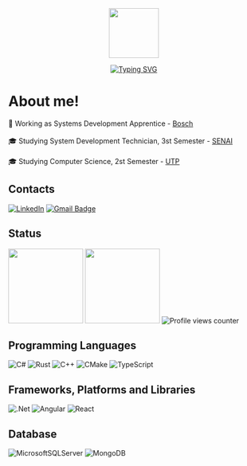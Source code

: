 <div align="center">
  <img src="https://media.giphy.com/media/WFZvB7VIXBgiz3oDXE/giphy.gif" width="100" /><br> 
  
  [![Typing SVG](https://readme-typing-svg.demolab.com?font=Roboto&weight=600&size=30&pause=1000&color=CCCCCC&center=true&vCenter=true&lines=Thiago+S.+Marcelino)](https://git.io/typing-svg)
</div>

# About me!
:briefcase: Working as Systems Development Apprentice - [Bosch](https://www.bosch.com.br/)<br><br>
:mortar_board: Studying System Development Technician, 3st Semester - [SENAI](https://www.senaipr.org.br/)<br><br>
:mortar_board: Studying Computer Science, 2st Semester - [UTP](https://www.tuiuti.edu.br/)

## Contacts
[![LinkedIn](https://img.shields.io/badge/LinkedIn-blue?style=for-the-badge&logo=linkedin&logoColor=white)](https://www.linkedin.com/in/thiagodsmarcelino/)
<a href="mailto:thiagodsmarcelino@gmail.com?subject=Hi, Thiago! (from Github)" target="_blank"  rel="noreferrer">
  <img src="https://img.shields.io/badge/Gmail-red?style=for-the-badge&logo=gmail&logoColor=white" alt="Gmail Badge" />
</a>

## Status
<picture>
  <source 
    srcset="https://github-readme-stats.vercel.app/api?username=ThiagoDSMarcelino&theme=onedark&show_icons=true&count_private=true&rank_icon=github&hide_border=true"
    media="(prefers-color-scheme: dark)"
  />
  <source
    srcset="https://github-readme-stats.vercel.app/api?username=ThiagoDSMarcelino&theme=buefy&show_icons=true&count_private=true&rank_icon=github&hide_border=true"
    media="(prefers-color-scheme: light), (prefers-color-scheme: no-preference)"
  />
  <img
    height="150em"
    src="https://github-readme-stats.vercel.app/api?username=ThiagoDSMarcelino&theme=buefy&show_icons=true&count_private=true&rank_icon=github&hide_border=true"
  />
</picture>

<picture>
  <source 
    srcset="https://github-readme-stats.vercel.app/api/top-langs/?username=ThiagoDSMarcelino&theme=onedark&layout=compact&langs_count=6&hide_border=true&hide=HTML"
    media="(prefers-color-scheme: dark)"
  />
  <source
    srcset="https://github-readme-stats.vercel.app/api/top-langs/?username=ThiagoDSMarcelino&theme=buefy&layout=compact&langs_count=6&hide_border=true&hide=HTML"
    media="(prefers-color-scheme: light), (prefers-color-scheme: no-preference)"
  />
  <img
    height="150em"
    src="https://github-readme-stats.vercel.app/api/top-langs/?username=ThiagoDSMarcelino&theme=buefy&layout=compact&langs_count=6&hide_border=true&hide=HTML"
  />
</picture>
<img src="https://komarev.com/ghpvc/?username=ThiagoDSMarcelino&style=flat-square&color=blue" alt="Profile views counter" />

## Programming Languages
![C#](https://img.shields.io/badge/c%23-%23239120.svg?style=for-the-badge&logo=c-sharp&logoColor=white)
![Rust](https://img.shields.io/badge/rust-%23000000.svg?style=for-the-badge&logo=rust&logoColor=white)
![C++](https://img.shields.io/badge/c++-%2300599C.svg?style=for-the-badge&logo=c%2B%2B&logoColor=white)
![CMake](https://img.shields.io/badge/CMake-%23008FBA.svg?style=for-the-badge&logo=cmake&logoColor=white)
![TypeScript](https://img.shields.io/badge/typescript-%23007ACC.svg?style=for-the-badge&logo=typescript&logoColor=white)

## Frameworks, Platforms and Libraries
![.Net](https://img.shields.io/badge/.NET-5C2D91?style=for-the-badge&logo=.net&logoColor=white)
![Angular](https://img.shields.io/badge/angular-%23DD0031.svg?style=for-the-badge&logo=angular&logoColor=white)
![React](https://img.shields.io/badge/react-%2320232a.svg?style=for-the-badge&logo=react&logoColor=%2361DAFB)

## Database
![MicrosoftSQLServer](https://img.shields.io/badge/Microsoft%20SQL%20Sever-CC2927?style=for-the-badge&logo=microsoft%20sql%20server&logoColor=white)
![MongoDB](https://img.shields.io/badge/MongoDB-%234ea94b.svg?style=for-the-badge&logo=mongodb&logoColor=white)
